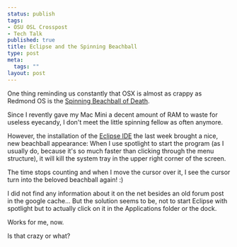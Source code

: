 ```yaml
--- 
status: publish
tags: 
- OSU OSL Crosspost
- Tech Talk
published: true
title: Eclipse and the Spinning Beachball
type: post
meta: 
  tags: ""
layout: post
---
```

One thing reminding us constantly that OSX is almost as crappy as Redmond OS is the <a href="http://en.wikipedia.org/wiki/Spinning_wait_cursor">Spinning Beachball of Death</a>.

<!-- "http://static.flickr.com/29/49272751_1f6d7781a0_m.jpg" alt="Beach Ball; CC-licensed; Source: http://flickr.com/photos/esyooee/49272751/" class="alignright" -->
Since I revently gave my Mac Mini a decent amount of RAM to waste for useless eyecandy, I don't meet the little spinning fellow as often anymore.

However, the installation of the <a href="http://www.eclipse.org/">Eclipse IDE</a> the last week brought a nice, new beachball appearance: When I use spotlight to start the program (as I usually do, because it's so much faster than clicking through the menu structure), it will kill the system tray in the upper right corner of the screen.

The time stops counting and when I move the cursor over it, I see the cursor turn into the beloved beachball again! :)

I did not find any information about it on the net besides an old forum post in the google cache... But the solution seems to be, not to start Eclipse with spotlight but to actually click on it in the Applications folder or the dock.

Works for me, now.

Is that crazy or what?
